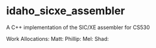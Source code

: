 # idaho_sicxe_assembler
A C++ implementation of the SIC/XE assembler for CS530

Work Allocations:
  Matt:
  Phillip:
  Mel:
  Shad:
 
